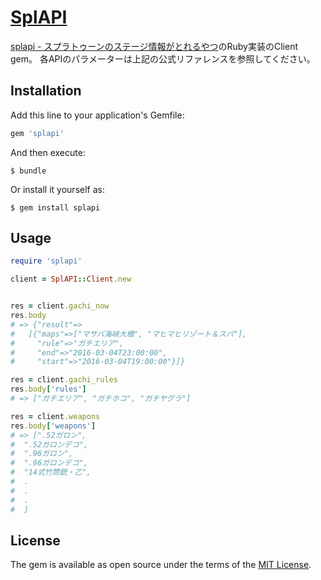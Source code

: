 # [SplAPI](http://splapi.retrorocket.biz)

[splapi - スプラトゥーンのステージ情報がとれるやつ](http://docs.splapi.apiary.io/)のRuby実装のClient gem。
各APIのパラメーターは上記の公式リファレンスを参照してください。

## Installation

Add this line to your application's Gemfile:

```ruby
gem 'splapi'
```

And then execute:

    $ bundle

Or install it yourself as:

    $ gem install splapi

## Usage
```rb
require 'splapi'

client = SplAPI::Client.new


res = client.gachi_now
res.body
# => {"result"=>
#   [{"maps"=>["マサバ海峡大橋", "マヒマヒリゾート＆スパ"],
#     "rule"=>"ガチエリア",
#     "end"=>"2016-03-04T23:00:00",
#     "start"=>"2016-03-04T19:00:00"}]}

res = client.gachi_rules
res.body['rules']
# => ["ガチエリア", "ガチホコ", "ガチヤグラ"]

res = client.weapons
res.body['weapons']
# => [".52ガロン",
#  ".52ガロンデコ",
#  ".96ガロン",
#  ".96ガロンデコ",
#  "14式竹筒銃・乙",
#  .
#  .
#  .
#  ]
```


## License

The gem is available as open source under the terms of the [MIT License](http://opensource.org/licenses/MIT).
